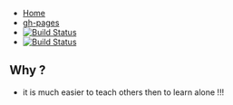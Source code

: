 - [Home](https://github.com/brownman/ofer_asks)
- [gh-pages](http://brownman.github.io/ofer_asks)
- [![Build Status](https://travis-ci.org/brownman/ofer_asks.svg?branch=develop)](https://travis-ci.org/brownman/ofer_asks)
- [![Build Status](https://www.gitbook.io/button/status/book/brownman/ofer_asks)](https://www.gitbook.io/book/brownman/ofer_asks/activity)


Why ?
----
- it is much easier to teach others then to learn alone !!!
 
